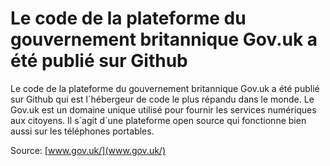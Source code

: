# Le code de la plateforme du gouvernement britannique Gov.uk a été publié sur Github

Le code de la plateforme du gouvernement britannique Gov.uk a été publié sur Github qui est l´hébergeur de code le plus répandu dans le monde. Le Gov.uk est un domaine unique utilisé pour fournir les services numériques aux citoyens. Il s´agit d´une plateforme open source qui fonctionne bien aussi sur les téléphones portables.

Source: [www.gov.uk/](www.gov.uk/)
